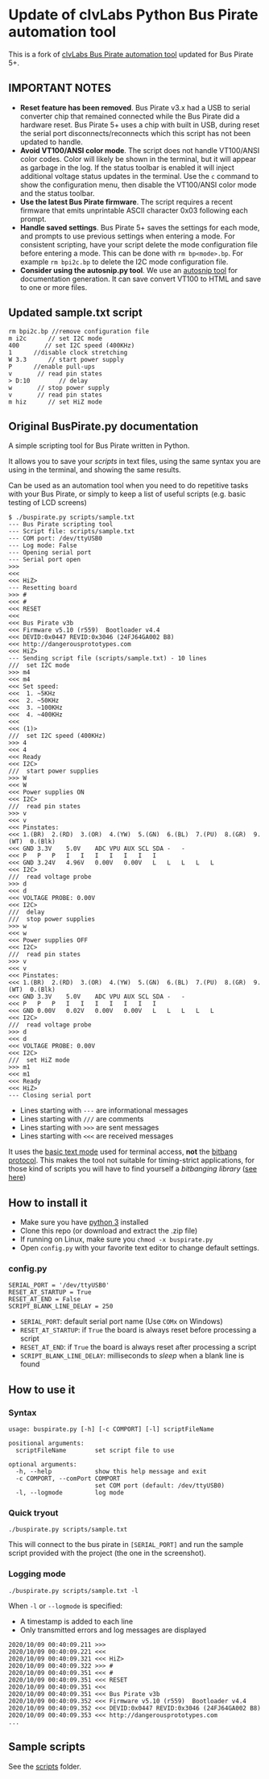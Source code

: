 # Update of clvLabs Python Bus Pirate automation tool

This is a fork of [clvLabs Bus Pirate automation tool](https://github.com/clvLabs/BusPirate) updated for Bus Pirate 5+.

## **IMPORTANT NOTES**

- **Reset feature has been removed**. Bus Pirate v3.x had a USB to serial converter chip that remained connected while the Bus Pirate did a hardware reset. Bus Pirate 5+ uses a chip with built in USB, during reset the serial port disconnects/reconnects which this script has not been updated to handle. 
- **Avoid VT100/ANSI color mode**. The script does not handle VT100/ANSI color codes. Color will likely be shown in the terminal, but it will appear as garbage in the log. If the status toolbar is enabled it will inject additional voltage status updates in the terminal. Use the ```c``` command to show the configuration menu, then disable the VT100/ANSI color mode and the status toolbar.
- **Use the latest Bus Pirate firmware**. The script requires a recent firmware that emits unprintable ASCII character 0x03 following each prompt.
- **Handle saved settings**. Bus Pirate 5+ saves the settings for each mode, and prompts to use previous settings when entering a mode. For consistent scripting, have your script delete the mode configuration file before entering a mode. This can be done with ```rm bp<mode>.bp```. For example ```rm bpi2c.bp``` to delete the I2C mode configuration file. 
- **Consider using the autosnip.py tool**. We use an [autosnip tool](https://docs.buspirate.com/docs/development/documentation/#static-terminal-output) for documentation generation. It can save convert VT100 to HTML and save to one or more files.

## Updated sample.txt script
```
rm bpi2c.bp //remove configuration file 
m i2c      // set I2C mode
400       // set I2C speed (400KHz)
1      //disable clock stretching
W 3.3      // start power supply
P      //enable pull-ups
v       // read pin states
> D:10        // delay
w       // stop power supply
v       // read pin states
m hiz      // set HiZ mode
```

## Original BusPirate.py documentation

A simple scripting tool for Bus Pirate written in Python.

It allows you to save your *scripts* in text files, using the same syntax you are using in the terminal, and showing the same results.

Can be used as an automation tool when you need to do repetitive tasks with your Bus Pirate, or simply to keep a list of useful scripts (e.g. basic testing of LCD screens)

```
$ ./buspirate.py scripts/sample.txt
--- Bus Pirate scripting tool
--- Script file: scripts/sample.txt
--- COM port: /dev/ttyUSB0
--- Log mode: False
--- Opening serial port
--- Serial port open
>>>
<<<
<<< HiZ>
--- Resetting board
>>> #
<<< #
<<< RESET
<<<
<<< Bus Pirate v3b
<<< Firmware v5.10 (r559)  Bootloader v4.4
<<< DEVID:0x0447 REVID:0x3046 (24FJ64GA002 B8)
<<< http://dangerousprototypes.com
<<< HiZ>
--- Sending script file (scripts/sample.txt) - 10 lines
///  set I2C mode
>>> m4
<<< m4
<<< Set speed:
<<<  1. ~5KHz
<<<  2. ~50KHz
<<<  3. ~100KHz
<<<  4. ~400KHz
<<<
<<< (1)>
///  set I2C speed (400KHz)
>>> 4
<<< 4
<<< Ready
<<< I2C>
///  start power supplies
>>> W
<<< W
<<< Power supplies ON
<<< I2C>
///  read pin states
>>> v
<<< v
<<< Pinstates:
<<< 1.(BR)	2.(RD)	3.(OR)	4.(YW)	5.(GN)	6.(BL)	7.(PU)	8.(GR)	9.(WT)	0.(Blk)
<<< GND	3.3V	5.0V	ADC	VPU	AUX	SCL	SDA	-	-
<<< P	P	P	I	I	I	I	I	I	I
<<< GND	3.24V	4.96V	0.00V	0.00V	L	L	L	L	L
<<< I2C>
///  read voltage probe
>>> d
<<< d
<<< VOLTAGE PROBE: 0.00V
<<< I2C>
///  delay
///  stop power supplies
>>> w
<<< w
<<< Power supplies OFF
<<< I2C>
///  read pin states
>>> v
<<< v
<<< Pinstates:
<<< 1.(BR)	2.(RD)	3.(OR)	4.(YW)	5.(GN)	6.(BL)	7.(PU)	8.(GR)	9.(WT)	0.(Blk)
<<< GND	3.3V	5.0V	ADC	VPU	AUX	SCL	SDA	-	-
<<< P	P	P	I	I	I	I	I	I	I
<<< GND	0.00V	0.02V	0.00V	0.00V	L	L	L	L	L
<<< I2C>
///  read voltage probe
>>> d
<<< d
<<< VOLTAGE PROBE: 0.00V
<<< I2C>
///  set HiZ mode
>>> m1
<<< m1
<<< Ready
<<< HiZ>
--- Closing serial port
```

* Lines starting with `---` are informational messages
* Lines starting with `///` are comments
* Lines starting with `>>>` are sent messages
* Lines starting with `<<<` are received messages

It uses the [basic text mode](http://dangerousprototypes.com/docs/Bus_Pirate_menu_options_guide) used for terminal access, **not** the [bitbang protocol](http://dangerousprototypes.com/docs/Bitbang). This makes the tool not suitable for timing-strict applications, for those kind of scripts you will have to find yourself a *bitbanging library* ([see here](http://dangerousprototypes.com/docs/Bus_Pirate_Scripting_in_Python))

## How to install it

* Make sure you have [python 3](https://www.python.org/downloads/) installed
* Clone this repo (or download and extract the .zip file)
* If running on Linux, make sure you `chmod -x buspirate.py`
* Open `config.py` with your favorite text editor to change default settings.

### config.py

```
SERIAL_PORT = '/dev/ttyUSB0'
RESET_AT_STARTUP = True
RESET_AT_END = False
SCRIPT_BLANK_LINE_DELAY = 250
```

* `SERIAL_PORT`: default serial port name (Use `COMx` on Windows)
* `RESET_AT_STARTUP`: if `True` the board is always reset before processing a script
* `RESET_AT_END`: if `True` the board is always reset after processing a script
* `SCRIPT_BLANK_LINE_DELAY`: milliseconds to *sleep* when a blank line is found

## How to use it

### Syntax

```
usage: buspirate.py [-h] [-c COMPORT] [-l] scriptFileName

positional arguments:
  scriptFileName        set script file to use

optional arguments:
  -h, --help            show this help message and exit
  -c COMPORT, --comPort COMPORT
                        set COM port (default: /dev/ttyUSB0)
  -l, --logmode         log mode
```

### Quick tryout
`./buspirate.py scripts/sample.txt`

This will connect to the bus pirate in `[SERIAL_PORT]` and run the sample script provided with the project (the one in the screenshot).


### Logging mode
`./buspirate.py scripts/sample.txt -l`

When `-l` or `--logmode` is specified:
* A timestamp is added to each line
* Only transmitted errors and log messages are displayed

```
2020/10/09 00:40:09.211 >>>
2020/10/09 00:40:09.221 <<<
2020/10/09 00:40:09.321 <<< HiZ>
2020/10/09 00:40:09.322 >>> #
2020/10/09 00:40:09.351 <<< #
2020/10/09 00:40:09.351 <<< RESET
2020/10/09 00:40:09.351 <<<
2020/10/09 00:40:09.351 <<< Bus Pirate v3b
2020/10/09 00:40:09.352 <<< Firmware v5.10 (r559)  Bootloader v4.4
2020/10/09 00:40:09.352 <<< DEVID:0x0447 REVID:0x3046 (24FJ64GA002 B8)
2020/10/09 00:40:09.353 <<< http://dangerousprototypes.com
...
```

## Sample scripts

See the [scripts](scripts) folder.
